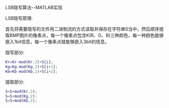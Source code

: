 LSB隐写算法--MATLAB实现

LSB隐写原理: 

首先将需要隐写的文件用二进制流的方式读取并保存在字符串S当中，然后顺序提取BMP图片的像素点，每一个像素点包含K(R、G、B)三种颜色，每一种颜色能够嵌入1bit信息，每一个像素点就能够嵌入3bit的信息。

隐写部分:

```matlab
Kr=Kr-mod(Kr,2)+S[i];
Kg=Kg-mod(Kg,2)+S[i+1];
Kb=Kb-mod(Kb,2)+S[i+2];
```

提取部分:

```matlab
S=S+mod(Kr,2);
S=S+mod(Kg,2);
S=S+mod(Kb,2);
```

